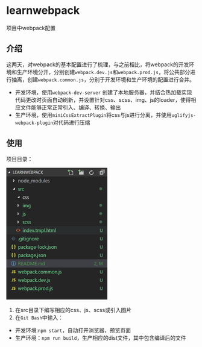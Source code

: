 # learnwebpack
项目中webpack配置
## 介绍
这两天，对webpack的基本配置进行了梳理，与之前相比，将webpack的开发环境和生产环境分开，分别创建`webpack.dev.js`和`webpack.prod.js`，将公共部分进行抽离，创建`webpack.common.js`，分别于开发环境和生产环境的配置进行合并。  

* 开发环境，使用`webpack-dev-server` 创建了本地服务器，并结合热加载实现代码更改时页面自动刷新，并设置针对css、scss、img、js的loader，使得相应文件能够正常正常引入、编译、转换、输出
* 生产环境，使用`miniCssExtractPlugin`将css与js进行分离，并使用`uglifyjs-webpack-plugin`对代码进行压缩

## 使用
项目目录：

![目录](catalog.png)  
1. 在src目录下编写相应的css、js、scss或引入图片
2. 在`Git Bash`中输入：  
* 开发环境:`npm start`，自动打开浏览器，预览页面  
* 生产环境：`npm run build`，生产相应的dist文件，其中包含编译后的文件